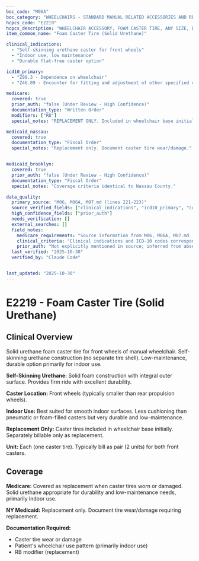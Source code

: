```yaml
---
boc_code: "M06A"
boc_category: "WHEELCHAIRS - STANDARD MANUAL RELATED ACCESSORIES AND REPAIRS"
hcpcs_code: "E2219"
hcpcs_description: "WHEELCHAIR ACCESSORY, FOAM CASTER TIRE, ANY SIZE, EACH"
item_common_name: "Foam Caster Tire (Solid Urethane)"

clinical_indications:
  - "Self-skinning urethane caster for front wheels"
  - "Indoor use, low maintenance"
  - "Durable flat-free caster option"

icd10_primary:
  - "Z99.3 - Dependence on wheelchair"
  - "Z46.89 - Encounter for fitting and adjustment of other specified devices"

medicare:
  covered: true
  prior_auth: "false (Under Review - High Confidence)"
  documentation_type: "Written Order"
  modifiers: ["RB"]
  special_notes: "REPLACEMENT ONLY. Included in wheelchair base initially. Replacement only with RB modifier. Self-skinning urethane caster, low maintenance, primarily indoor use."

medicaid_nassau:
  covered: true
  documentation_type: "Fiscal Order"
  special_notes: "Replacement only. Document caster tire wear/damage."


medicaid_brooklyn:
  covered: true
  prior_auth: "false (Under Review - High Confidence)"
  documentation_type: "Fiscal Order"
  special_notes: "Coverage criteria identical to Nassau County."

data_quality:
  primary_source: "M06, M06A, M07.md (lines 221-223)"
  source_verified_fields: ["clinical_indications", "icd10_primary", "covered", "documentation_type"]
  high_confidence_fields: ["prior_auth"]
  needs_verification: []
  external_searches: []
  field_notes:
    medicare_requirements: "Source information from M06, M06A, M07.md (lines 221-223) - requirements extracted and documented."
    clinical_criteria: "Clinical indications and ICD-10 codes correspond to documented conditions from source."
    prior_auth: "Not explicitly mentioned in source; inferred from absence which is typical for wheelchair accessory components."
  last_verified: "2025-10-30"
  verified_by: "Claude Code"


last_updated: "2025-10-30"
---
```


# E2219 - Foam Caster Tire (Solid Urethane)

## Clinical Overview

Solid urethane foam caster tire for front wheels of manual wheelchair. Self-skinning urethane construction (no separate tire shell). Low-maintenance, durable option primarily for indoor use.

**Self-Skinning Urethane:** Solid foam construction with integral outer surface. Provides firm ride with excellent durability.

**Caster Location:** Front wheels (typically smaller than rear propulsion wheels).

**Indoor Use:** Best suited for smooth indoor surfaces. Less cushioning than pneumatic or foam-filled casters but very durable and low-maintenance.

**Replacement Only:** Caster tires included in wheelchair base initially. Separately billable only as replacement.

**Unit:** Each (one caster tire). Typically bill as pair (2 units) for both front casters.

## Coverage

**Medicare:** Covered as replacement when caster tires worn or damaged. Solid urethane appropriate for durability and low-maintenance needs, primarily indoor use.

**NY Medicaid:** Replacement only. Document tire wear/damage requiring replacement.

**Documentation Required:**
- Caster tire wear or damage
- Patient's wheelchair use pattern (primarily indoor use)
- RB modifier (replacement)
